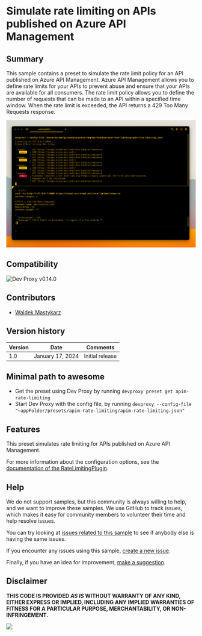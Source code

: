 # Simulate rate limiting on APIs published on Azure API Management

## Summary

This sample contains a preset to simulate the rate limit policy for an API published on Azure API Management. Azure API Management allows you to define rate limits for your APIs to prevent abuse and ensure that your APIs are available for all consumers. The rate limit policy allows you to define the number of requests that can be made to an API within a specified time window. When the rate limit is exceeded, the API returns a 429 Too Many Requests response.

![Dev Proxy simulating rate limiting on an API published on Azure API Management](assets/devproxy-rate-limit.png)

## Compatibility

![Dev Proxy v0.14.0](https://img.shields.io/badge/devproxy-v0.14.0--beta.7-green.svg)

## Contributors

- [Waldek Mastykarz](https://github.com/waldekmastykarz)

## Version history

Version|Date|Comments
-------|----|--------
1.0|January 17, 2024|Initial release

## Minimal path to awesome

- Get the preset using Dev Proxy by running `devproxy preset get apim-rate-limiting`
- Start Dev Proxy with the config file, by running `devproxy --config-file "~appFolder/presets/apim-rate-limiting/apim-rate-limiting.json"`

## Features

This preset simulates rate limiting for APIs published on Azure API Management.

For more information about the configuration options, see the [documentation of the RateLimitingPlugin](https://learn.microsoft.com/microsoft-cloud/dev/dev-proxy/technical-reference/ratelimitingplugin).

## Help

We do not support samples, but this community is always willing to help, and we want to improve these samples. We use GitHub to track issues, which makes it easy for  community members to volunteer their time and help resolve issues.

You can try looking at [issues related to this sample](https://github.com/pnp/proxy-samples/issues?q=label%3A%22sample%3A%apim-rate-limiting%22) to see if anybody else is having the same issues.

If you encounter any issues using this sample, [create a new issue](https://github.com/pnp/proxy-samples/issues/new).

Finally, if you have an idea for improvement, [make a suggestion](https://github.com/pnp/proxy-samples/issues/new).

## Disclaimer

**THIS CODE IS PROVIDED *AS IS* WITHOUT WARRANTY OF ANY KIND, EITHER EXPRESS OR IMPLIED, INCLUDING ANY IMPLIED WARRANTIES OF FITNESS FOR A PARTICULAR PURPOSE, MERCHANTABILITY, OR NON-INFRINGEMENT.**

![](https://m365-visitor-stats.azurewebsites.net/SamplesGallery/pnp-devproxy-apim-rate-limiting)
